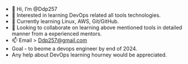 - 👋 Hi, I’m @Ddp257
- 👀 Interested in learning DevOps related all tools technologies.
- 🌱 Currently learning Linux, AWS, Git/GitHub.
- 💞️ Looking to collaborate on learning above mentioned tools in detailed manner from a experienced mentors.
- 📫 Email >  Ddp257@gmail.com
- Goal - to beome a devops engineer by end of 2024.
- Any help about DevOps learning hourney would be appreciated.

<!---
Ddp257/Ddp257 is a ✨ special ✨ repository because its `README.md` (this file) appears on your GitHub profile.
You can click the Preview link to take a look at your changes.
--->
